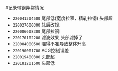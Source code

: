 #记录带钢异常情况
* `220041304500` 尾部低(宽度拉窄，精轧拉钢) 头部超
* `220027600300` 轧后改规
* `220006608300` 尾部拉钢
* `220170102200` 滤波效果 头部滤掉了
* `220004000500` 瞄得不准导致整体升高
* `220190001700` ACG控制误差
* `220019400300` 头部超
* `220181201500` 头部低
